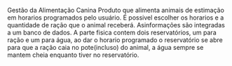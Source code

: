 Gestão da Alimentação Canina
Produto que alimenta animais de estimação em horarios programados pelo usuário.
É possivel escolher os horarios e a quantidade de ração que o animal receberá. Asinformações são integradas a um banco de dados.
A parte fisica contem dois reservatórios, um para ração e um para água, ao dar o horario programado o reservatório se abre para que a ração caia no pote(incluso) do animal, a água sempre se mantem cheia enquanto tiver no reservatório.
